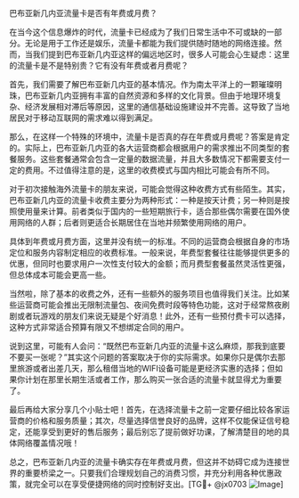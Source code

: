 巴布亚新几内亚流量卡是否有年费或月费？

在当今这个信息爆炸的时代，流量卡已经成为了我们日常生活中不可或缺的一部分。无论是用于工作还是娱乐，流量卡都能为我们提供随时随地的网络连接。然而，当我们提到巴布亚新几内亚这样的偏远地区时，很多人可能会心生疑虑：这里的流量卡是不是特别贵？它有没有年费或者月费呢？

首先，我们需要了解巴布亚新几内亚的基本情况。作为南太平洋上的一颗璀璨明珠，巴布亚新几内亚拥有丰富的自然资源和多样的文化背景。但由于地理环境复杂、经济发展相对滞后等原因，这里的通信基础设施建设并不完善。这导致了当地居民对于移动互联网的需求难以得到满足。

那么，在这样一个特殊的环境中，流量卡是否真的存在年费或月费呢？答案是肯定的。实际上，巴布亚新几内亚的各大运营商都会根据用户的需求推出不同类型的套餐服务。这些套餐通常会包含一定量的数据流量，并且大多数情况下都需要支付一定的费用。不过值得注意的是，这里的收费模式与国内相比可能会有所不同。

对于初次接触海外流量卡的朋友来说，可能会觉得这种收费方式有些陌生。其实，巴布亚新几内亚的流量卡收费主要分为两种形式：一种是按天计费；另一种则是按照使用量来计算。前者类似于国内的一些短期旅行卡，适合那些偶尔需要在国外使用网络的人群；后者则更适合长期居住在当地并频繁使用网络的用户。

具体到年费或月费方面，这里并没有统一的标准。不同的运营商会根据自身的市场定位和服务内容制定相应的收费标准。一般来说，年费型套餐往往能够提供更多的优惠，但同时也要求用户一次性支付较大的金额；而月费型套餐虽然灵活性更强，但总体成本可能会更高一些。

当然啦，除了基本的收费之外，还有一些额外的服务项目也值得我们关注。比如某些运营商可能会推出无限制流量包、夜间免费时段等特色功能，这对于经常熬夜刷剧或者玩游戏的朋友们来说无疑是个好消息！此外，还有一些预付费卡可以选择，这种方式非常适合预算有限又不想绑定合同的用户。

说到这里，可能有人会问：“既然巴布亚新几内亚的流量卡这么麻烦，那我到底要不要买一张呢？”其实这个问题的答案取决于你的实际需求。如果你只是偶尔去那里旅游或者出差几天，那么租借当地的WIFI设备可能是更经济实惠的选择；但如果你计划在那里长期生活或者工作，那么购买一张合适的流量卡就显得尤为重要了。

最后再给大家分享几个小贴士吧！首先，在选择流量卡之前一定要仔细比较各家运营商的价格和服务质量；其次，尽量选择信誉良好的品牌，这样不仅能保证信号稳定，还能享受到更好的售后服务；最后别忘了提前做好功课，了解清楚目的地的具体网络覆盖情况哦！

总之，巴布亚新几内亚的流量卡确实存在年费或月费，但这并不妨碍它成为连接世界的重要桥梁之一。只要我们合理规划自己的消费习惯，并充分利用各种优惠政策，就完全可以在享受便捷网络的同时控制好支出。[TG💪+ @jx0703 ![Image](https://github.com/user-attachments/assets/dbca1d08-cadb-493c-b0ec-ad6f7a83f270)]